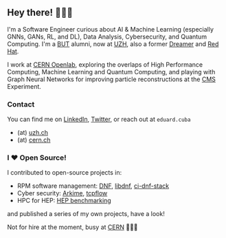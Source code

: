 ## Hey there! 👨🏽‍💻

I'm a Software Engineer curious about AI & Machine Learning (especially GNNs, GANs, RL, and DL), Data Analysis, Cybersecurity, and Quantum Computing. I'm a [BUT](https://www.vut.cz/en/) alumni, now at [UZH](https://www.ifi.uzh.ch/en.html), also a former [Dreamer](https://dreamlab.net/en/) and [Red Hat](https://www.redhat.com/en).

I work at [CERN Openlab](https://openlab.cern/), exploring the overlaps of High Performance Computing, Machine Learning and Quantum Computing, and playing with Graph Neural Networks for improving particle reconstructions at the [CMS](https://home.cern/science/experiments/cms) Experiment.

### Contact

You can find me on [LinkedIn](https://www.linkedin.com/in/eduard-cuba/), [Twitter](https://twitter.com/cubaedo), or reach out at `eduard.cuba`

- (at) [uzh.ch](http://uzh.ch)
- (at) [cern.ch](http://cern.ch)

### I ❤️ Open Source!

I contributed to open-source projects in:
- RPM software management: [DNF](https://github.com/rpm-software-management/dnf), [libdnf](https://github.com/rpm-software-management/libdnf), [ci-dnf-stack](https://github.com/rpm-software-management/ci-dnf-stack)
- Cyber security: [Arkime](https://github.com/arkime/arkime), [tcpflow](https://github.com/simsong/tcpflow)
- HPC for HEP: [HEP benchmarking](https://gitlab.cern.ch/hep-benchmarks)

and published a series of my own projects, have a look!

Not for hire at the moment, busy at [CERN](https://home.web.cern.ch/) 👷🏼‍♂️
